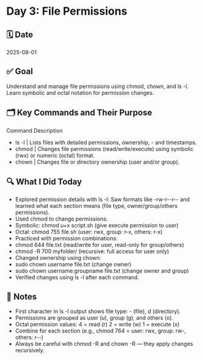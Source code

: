 # Day 3: File Permissions

## 🗓️ Date
2025-08-01

## ✅ Goal
Understand and manage file permissions using chmod, chown, and ls -l. Learn symbolic and octal notation for permission changes.

## 🗂️ Key Commands and Their Purpose
Command	Description
- ls -l | Lists files with detailed permissions, ownership, - and timestamps.
- chmod | Changes file permissions (read/write/execute) using symbolic (rwx) or numeric (octal) format.
- chown | Changes file or directory ownership (user and/or group).

## 🔍 What I Did Today
- Explored permission details with ls -l:
Saw formats like -rw-r--r-- and learned what each section means (file type, owner/group/others permissions).
- Used chmod to change permissions:
- Symbolic: chmod u+x script.sh (give execute permission to user)
- Octal: chmod 755 file.sh (user: rwx, group: r-x, others: r-x)
- Practiced with permission combinations:
- chmod 644 file.txt (read/write for user, read-only for group/others)
- chmod -R 700 myfolder/ (recursive: full access for user only)
- Changed ownership using chown:
- sudo chown username file.txt (change owner)
- sudo chown username:groupname file.txt (change owner and group)
- Verified changes using ls -l after each command.

## 🧠 Notes
- First character in ls -l output shows file type: - (file), d (directory).
- Permissions are grouped as user (u), group (g), and others (o).
- Octal permission values:
4 = read (r)
2 = write (w)
1 = execute (x)
- Combine for each section (e.g., chmod 764 = user: rwx, group: rw-, others: r--)
- Always be careful with chmod -R and chown -R — they apply changes recursively.


